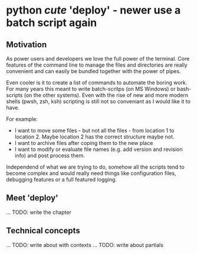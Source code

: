 # python *cute* 'deploy' - newer use a batch script again

## Motivation

As power users and developers we love the full power of the terminal. Core features of the command line to manage the files and directories are really convenient and can easily be bundled together with the power of pipes.

Even cooler is it to create a list of commands to automate the boring work.
For many years this meant to write batch-scritps (on MS Windows) or bash-scripts (on the other systems).
Even with the rise of new and more modern shells (pwsh, zsh, ksh) scripting is still not so conveniant as I would like it to have.

For example: 
- I want to move some files - but not all the files - from location 1 to location 2. Maybe location 2 has the correct structure maybe not.
- I want to archive files after coping them to the new place 
- I want to modify or evaluate file names (e.g. add version and revision info) and post process them.

Independend of what we are trying to do, somehow all the scripts tend to become complex and would really need things like configuration files, debugging features or a full featured logging.

## Meet 'deploy' 

... TODO: write the chapter

## Technical concepts

... TODO: write about with contexts
... TODO: write about partials

